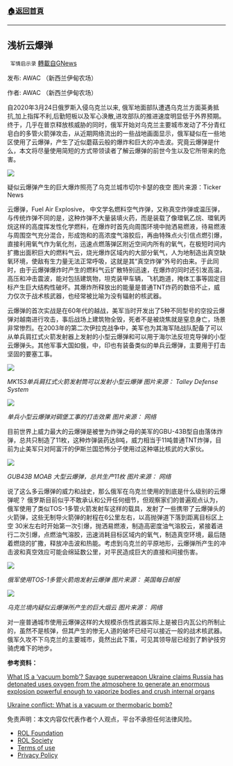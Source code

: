 ###  [:house:返回首頁](https://github.com/ourhimalayas/txt)
---


## 浅析云爆弹
` 军情启示录` [轉載自GNews](https://gnews.org/zh-hans/2092623/)

发布: AWAC （新西兰伊甸农场）

作者: AWAC （新西兰伊甸农场）

自2020年3月24日俄罗斯入侵乌克兰以来, 俄军地面部队遭遇乌克兰方面英勇抵抗,加上指挥不利,后勤短板以及军心涣散,进攻部队的推进速度明显低于外界预期。终于，几乎在普京释放核威胁的同时，俄军开始对乌克兰主要城市发动了不分青红皂白的多管火箭弹攻击，从近期网络流出的一些战地画面显示，俄军疑似在一些地区使用了云爆弹，产生了近似蘑菇云般的爆炸和巨大的冲击波。究竟云爆弹是什么，本文将尽量使用简短的方式带领读者了解云爆弹的前世今生以及它所带来的危害。

![](https://assets.gnews.org/wp-content/uploads/2022/03/Picture1-3.png)

疑似云爆弹产生的巨大爆炸照亮了乌克兰城市切尔卡瑟的夜空
图片来源：Ticker News

云爆弹，Fuel Air Explosive， 中文学名燃料空气炸弹，又称真空炸弹或温压弹， 与传统炸弹不同的是，这种炸弹不大量装填火药，而是装载了像環氧乙烷、環氧丙烷这样的高度挥发性化学燃料，在爆炸时首先向周围环境中抛洒易燃液，待易燃液与周围空气充分混合，形成饱和的高浓度气溶胶后，再由特殊点火引信点燃引爆，直接利用氧气作为氧化剂，迅速点燃落弹区附近空间内所有的氧气，在极短时间内扩撒出面积巨大的燃料气云，烧光爆炸区域内的大部分氧气，人为地制造出真空缺氧环境，使敌有生力量无法正常呼吸，这就是其“真空炸弹”外号的由来。于此同时，由于云爆弹爆炸时产生的燃料气云扩散特别迅速，在爆炸的同时还引发高温，高压和冲击震波，能对包括建筑物，坦克装甲车辆，飞机跑道，掩体工事等固定目标产生巨大结构性破坏。其爆炸所释放出的能量是普通TNT炸药的数倍不止，威力仅次于战术核武器，也经常被比喻为没有辐射的核武器。

云爆弹的首次实战是在60年代的越战，美军当时开发出了5种不同型号的空投云爆弹对越南进行攻击，事后战场上建筑物全毁，死者不是被烧焦就是窒息身亡，场景非常惨烈。在2003年的第二次伊拉克战争中，美军也为其海军陆战队配备了可以从单兵肩扛式火箭发射器上发射的小型云爆弹和可以用于海尔法反坦克导弹的小型云爆弹头。其他军事大国如俄，中，印也有装备类似的单兵云爆弹，主要用于打击坚固的要塞工事。

![](https://assets.gnews.org/wp-content/uploads/2022/03/Picture2.jpg)

*MK153单兵肩扛式火箭发射筒可以发射小型云爆弹
图片来源： Talley Defense System*

![](https://assets.gnews.org/wp-content/uploads/2022/03/Picture3.png)

*单兵小型云爆弹对碉堡工事的打击效果
图片来源： 网络*

目前世界上威力最大的云爆弹是被誉为炸弹之母的美军的GBU-43B型自由落体炸弹，总共只制造了11枚，这种炸弹装药达8吨，威力相当于11吨普通TNT炸弹，目前为止美军只对阿富汗的伊斯兰国恐怖分子使用过这种堪比核武的大家伙。

![](https://assets.gnews.org/wp-content/uploads/2022/03/Picture4.jpg)

*GUB43B MOAB 大型云爆弹，总共生产11枚
图片来源： 网络*

说了这么多云爆弹的威力和战史，那么俄军在乌克兰使用的到底是什么级别的云爆弹呢？ 俄罗斯目前似乎不敢承认和公开任何细节，但观察家们的普遍观点认为，俄军使用了类似TOS-1多管火箭发射车这样的载具，发射了一些携带了云爆弹头的火箭弹，这些无制导火箭弹的射程在6公里左右，以高抛弹道下落到距离目标区上空 30米左右时开始第一次引爆，抛洒易燃液，制造高密度油气溶胶云，紧接着进行二次引爆，点燃油气溶胶，迅速消耗目标区域内的氧气，制造真空环境，最后随着燃烧的扩撒，释放冲击波和热能。考虑到乌克兰的平原地形，云爆弹所产生的冲击波和真空效应可能会绵延数公里，对平民造成巨大的直接和间接伤害。

![](https://assets.gnews.org/wp-content/uploads/2022/03/Picture5.jpg)

*俄军使用TOS-1多管火箭炮发射云爆弹
图片来源： 英国每日邮报*

![](https://assets.gnews.org/wp-content/uploads/2022/03/Picture6.png)

*乌克兰境内疑似云爆弹所产生的巨大烟云
图片来源： 网络*

对一座普通城市使用云爆弹这样的大规模杀伤性武器实际上是被日内瓦公约所制止的，虽然不是核弹，但其产生的惨无人道的破坏已经可以接近一般的战术核武器。 俄军久攻不下乌克兰的主要城市，竟然出此下策，可见其领导层已经到了黔驴技穷骑虎难下的地步。

**参考资料：**

[What IS a ‘vacuum bomb’? Savage superweapon Ukraine claims Russia has detonated uses oxygen from the atmosphere to generate an enormous explosion powerful enough to vaporize bodies and crush internal organs](https://www.dailymail.co.uk/sciencetech/article-10563669/How-vacuum-bombs-work-Ukraine-claims-Russia-detonated-one.html)

[Ukraine conflict: What is a vacuum or thermobaric bomb?](https://www.bbc.com/news/business-60571395)



 

免责声明：本文内容仅代表作者个人观点，平台不承担任何法律风险。

- [ROL Foundation](https://rolfoundation.org/)
- [ROL Society](https://rolsociety.org/)
- [Terms of use](https://gnews.org/terms-of-use-3/)
- [Privacy Policy](https://gnews.org/privacy-policy/)
